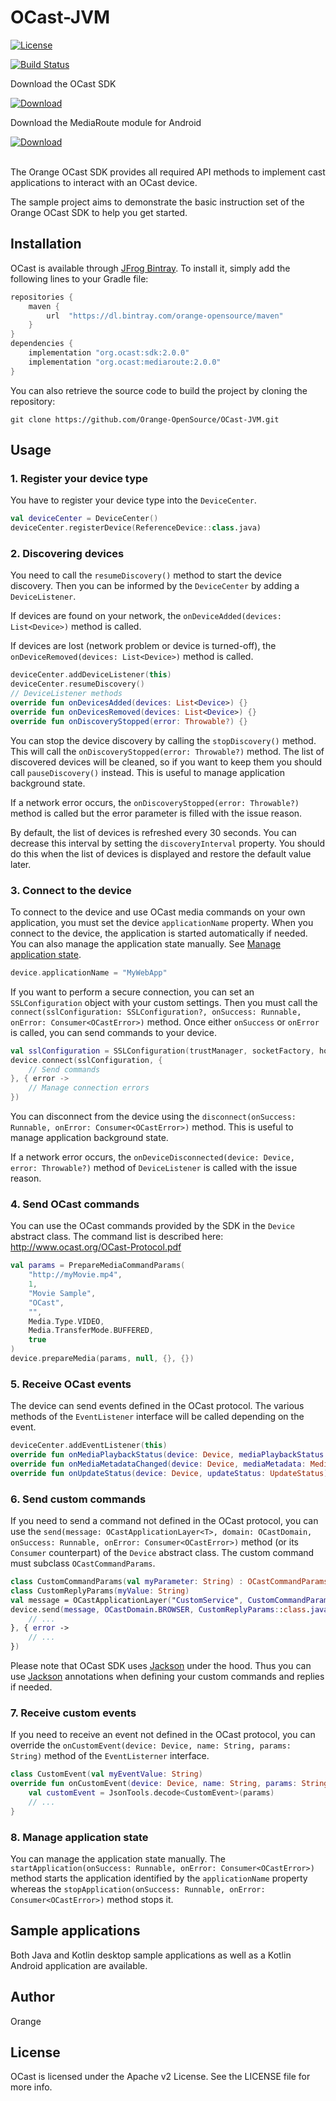 # OCast-JVM

[![License](https://img.shields.io/badge/licence-APACHE--2-lightgrey.svg)](https://github.com/Orange-OpenSource/OCast-iOS/blob/master/LICENSE)

[![Build Status](https://travis-ci.org/Orange-OpenSource/OCast-JVM.svg?branch=master)](https://travis-ci.org/Orange-OpenSource/OCast-JVM)

Download the OCast SDK

[ ![Download](https://api.bintray.com/packages/orange-opensource/maven/ocast-jvm-sdk/images/download.svg) ](https://bintray.com/orange-opensource/maven/ocast-jvm-sdk/_latestVersion)

Download the MediaRoute module for Android

[ ![Download](https://api.bintray.com/packages/orange-opensource/maven/ocast-jvm-mediaroute/images/download.svg) ](https://bintray.com/orange-opensource/maven/ocast-jvm-mediaroute/_latestVersion)

<br>
The Orange OCast SDK provides all required API methods to implement cast applications to interact with an OCast device.

The sample project aims to demonstrate the basic instruction set of the Orange OCast SDK to help you get started.

## Installation

OCast is available through [JFrog Bintray](https://bintray.com/orange-opensource/maven). To install it, simply add the following lines to your Gradle file:

```groovy
repositories {
    maven {
        url  "https://dl.bintray.com/orange-opensource/maven" 
    }
}
dependencies {
    implementation "org.ocast:sdk:2.0.0"
    implementation "org.ocast:mediaroute:2.0.0"
}
```

You can also retrieve the source code to build the project by cloning the repository:

```
git clone https://github.com/Orange-OpenSource/OCast-JVM.git
```

## Usage

### 1. Register your device type

You have to register your device type into the `DeviceCenter`.

```kotlin
val deviceCenter = DeviceCenter()
deviceCenter.registerDevice(ReferenceDevice::class.java)
```

### 2. Discovering devices

You need to call the `resumeDiscovery()` method to start the device discovery. Then you can be informed by the `DeviceCenter` by adding a `DeviceListener`.

If devices are found on your network, the `onDeviceAdded(devices: List<Device>)` method is called.

If devices are lost (network problem or device is turned-off), the `onDeviceRemoved(devices: List<Device>)` method is called.

```kotlin
deviceCenter.addDeviceListener(this)
deviceCenter.resumeDiscovery()
// DeviceListener methods
override fun onDevicesAdded(devices: List<Device>) {}
override fun onDevicesRemoved(devices: List<Device>) {}
override fun onDiscoveryStopped(error: Throwable?) {}
```

You can stop the device discovery by calling the `stopDiscovery()` method. This will call the `onDiscoveryStopped(error: Throwable?)` method. The list of discovered devices will be cleaned, so if you want to keep them you should call `pauseDiscovery()` instead. This is useful to manage application background state.

If a network error occurs, the `onDiscoveryStopped(error: Throwable?)` method is called but the error parameter is filled with the issue reason.

By default, the list of devices is refreshed every 30 seconds. You can decrease this interval by setting the `discoveryInterval` property. You should do this when the list of devices is displayed and restore the default value later.

### 3. Connect to the device

To connect to the device and use OCast media commands on your own application, you must set the device `applicationName` property. When you connect to the device, the application is started automatically if needed. You can also manage the application state manually. See [Manage application state](#8-manage-application-state).

```kotlin
device.applicationName = "MyWebApp"
```

If you want to perform a secure connection, you can set an `SSLConfiguration` object with your custom settings. Then you must call the `connect(sslConfiguration: SSLConfiguration?, onSuccess: Runnable, onError: Consumer<OCastError>)` method. Once either `onSuccess` or `onError` is called, you can send commands to your device.

```kotlin
val sslConfiguration = SSLConfiguration(trustManager, socketFactory, hostnameVerifier)
device.connect(sslConfiguration, {
    // Send commands
}, { error ->
    // Manage connection errors
})
```

You can disconnect from the device using the `disconnect(onSuccess: Runnable, onError: Consumer<OCastError>)` method. This is useful to manage application background state.

If a network error occurs, the `onDeviceDisconnected(device: Device, error: Throwable?)` method of `DeviceListener` is called with the issue reason.

### 4. Send OCast commands

You can use the OCast commands provided by the SDK in the `Device` abstract class. The command list is described here: http://www.ocast.org/OCast-Protocol.pdf

```kotlin
val params = PrepareMediaCommandParams(
    "http://myMovie.mp4",
    1,
    "Movie Sample",
    "OCast",
    "",
    Media.Type.VIDEO,
    Media.TransferMode.BUFFERED,
    true
)
device.prepareMedia(params, null, {}, {})
```

### 5. Receive OCast events

The device can send events defined in the OCast protocol. The various methods of the `EventListener` interface will be called depending on the event.

```kotlin
deviceCenter.addEventListener(this)
override fun onMediaPlaybackStatus(device: Device, mediaPlaybackStatus: MediaPlaybackStatus) {}
override fun onMediaMetadataChanged(device: Device, mediaMetadata: MediaMetadata) {}
override fun onUpdateStatus(device: Device, updateStatus: UpdateStatus) {}
```

### 6. Send custom commands

If you need to send a command not defined in the OCast protocol, you can use the `send(message: OCastApplicationLayer<T>, domain: OCastDomain, onSuccess: Runnable, onError: Consumer<OCastError>)` method (or its `Consumer` counterpart) of the `Device` abstract class.
The custom command must subclass `OCastCommandParams`.

```kotlin
class CustomCommandParams(val myParameter: String) : OCastCommandParams("customCommand")
class CustomReplyParams(myValue: String)
val message = OCastApplicationLayer("CustomService", CustomCommandParams("paramValue").build())
device.send(message, OCastDomain.BROWSER, CustomReplyParams::class.java, { reply ->
    // ...
}, { error ->
    // ...
})
````

Please note that OCast SDK uses [Jackson](https://github.com/FasterXML/jackson) under the hood. Thus you can use [Jackson](https://github.com/FasterXML/jackson) annotations when defining your custom commands and replies if needed.

### 7. Receive custom events

If you need to receive an event not defined in the OCast protocol, you can override the `onCustomEvent(device: Device, name: String, params: String)` method of the `EventListerner` interface.

```kotlin
class CustomEvent(val myEventValue: String)
override fun onCustomEvent(device: Device, name: String, params: String) {
    val customEvent = JsonTools.decode<CustomEvent>(params)
    // ...
}
```

### 8. Manage application state

You can manage the application state manually. The `startApplication(onSuccess: Runnable, onError: Consumer<OCastError>)` method starts the application identified by the `applicationName` property whereas the `stopApplication(onSuccess: Runnable, onError: Consumer<OCastError>)` method stops it.

## Sample applications

Both Java and Kotlin desktop sample applications as well as a Kotlin Android application are available.

## Author

Orange

## License

OCast is licensed under the Apache v2 License. See the LICENSE file for more info.
